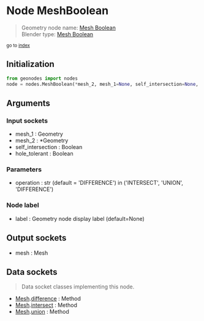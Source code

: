
# Node MeshBoolean

> Geometry node name: [Mesh Boolean](https://docs.blender.org/manual/en/latest/modeling/geometry_nodes/mesh/mesh_boolean.html)<br>
  Blender type: [Mesh Boolean](https://docs.blender.org/api/current/bpy.types.GeometryNodeMeshBoolean.html)
  
<sub>go to [index](/docs/index.md)</sub>

Initialization
--------------

```python
from geonodes import nodes
node = nodes.MeshBoolean(*mesh_2, mesh_1=None, self_intersection=None, hole_tolerant=None, operation='DIFFERENCE', label=None)
```



## Arguments


### Input sockets

- mesh_1 : Geometry
- mesh_2 : *Geometry
- self_intersection : Boolean
- hole_tolerant : Boolean

### Parameters

- operation : str (default = 'DIFFERENCE') in ('INTERSECT', 'UNION', 'DIFFERENCE')

### Node label

- label : Geometry node display label (default=None)

## Output sockets

- mesh : Mesh

## Data sockets

> Data socket classes implementing this node.
  
  
- [Mesh](/docs/sockets/Mesh.md).[difference](/docs/sockets/Mesh.md#difference) : Method
- [Mesh](/docs/sockets/Mesh.md).[intersect](/docs/sockets/Mesh.md#intersect) : Method
- [Mesh](/docs/sockets/Mesh.md).[union](/docs/sockets/Mesh.md#union) : Method
  
